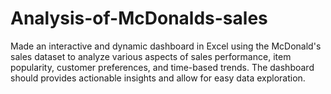 # Analysis-of-McDonalds-sales
Made an interactive and dynamic dashboard in Excel using the McDonald's sales dataset to analyze various aspects of sales performance, item popularity, customer preferences, and time-based trends. The dashboard should provides actionable insights and allow for easy data exploration.
